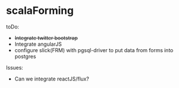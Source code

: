 # scalaForming

toDo:
+ ~~Integrate twitter bootstrap~~
+ Integrate angularJS
+ configure slick(FRM) with pgsql-driver to put data from forms into postgres


Issues:
+ Can we integrate reactJS/flux?
